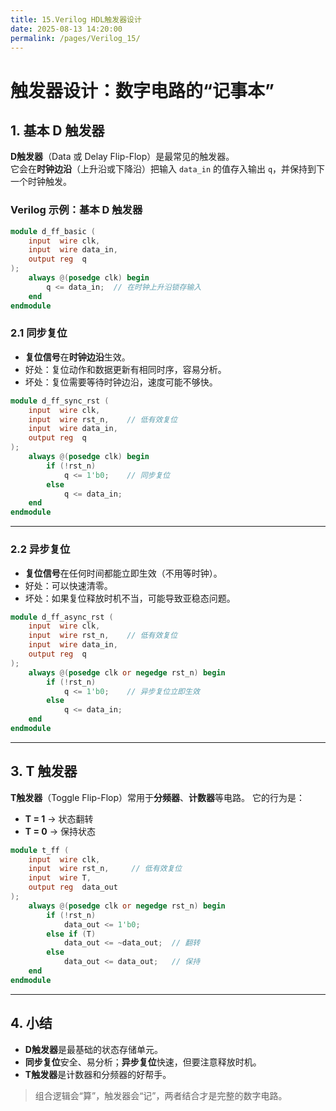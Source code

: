 ```yaml
---
title: 15.Verilog HDL触发器设计
date: 2025-08-13 14:20:00
permalink: /pages/Verilog_15/
---
```


# **触发器设计：数字电路的“记事本”**

## **1. 基本 D 触发器**

**D触发器**（Data 或 Delay Flip-Flop）是最常见的触发器。  
它会在**时钟边沿**（上升沿或下降沿）把输入 `data_in` 的值存入输出 `q`，并保持到下一个时钟触发。

### **Verilog 示例：基本 D 触发器**

```verilog
module d_ff_basic (
    input  wire clk,
    input  wire data_in,
    output reg  q
);
    always @(posedge clk) begin
        q <= data_in;  // 在时钟上升沿锁存输入
    end
endmodule

```

### **2.1 同步复位**

- **复位信号**在**时钟边沿**生效。
- 好处：复位动作和数据更新有相同时序，容易分析。
- 坏处：复位需要等待时钟边沿，速度可能不够快。

```verilog
module d_ff_sync_rst (
    input  wire clk,
    input  wire rst_n,    // 低有效复位
    input  wire data_in,
    output reg  q
);
    always @(posedge clk) begin
        if (!rst_n)
            q <= 1'b0;    // 同步复位
        else
            q <= data_in;
    end
endmodule
```

------

### **2.2 异步复位**

- **复位信号**在任何时间都能立即生效（不用等时钟）。
- 好处：可以快速清零。
- 坏处：如果复位释放时机不当，可能导致亚稳态问题。

```verilog
module d_ff_async_rst (
    input  wire clk,
    input  wire rst_n,    // 低有效复位
    input  wire data_in,
    output reg  q
);
    always @(posedge clk or negedge rst_n) begin
        if (!rst_n)
            q <= 1'b0;    // 异步复位立即生效
        else
            q <= data_in;
    end
endmodule
```

------

## **3. T 触发器**

**T触发器**（Toggle Flip-Flop）常用于**分频器**、**计数器**等电路。
 它的行为是：

- **T = 1** → 状态翻转
- **T = 0** → 保持状态

```verilog
module t_ff (
    input  wire clk,
    input  wire rst_n,     // 低有效复位
    input  wire T,
    output reg  data_out
);
    always @(posedge clk or negedge rst_n) begin
        if (!rst_n)
            data_out <= 1'b0;
        else if (T)
            data_out <= ~data_out;  // 翻转
        else
            data_out <= data_out;   // 保持
    end
endmodule
```

------

## **4. 小结**

- **D触发器**是最基础的状态存储单元。
- **同步复位**安全、易分析；**异步复位**快速，但要注意释放时机。
- **T触发器**是计数器和分频器的好帮手。

> 组合逻辑会“算”，触发器会“记”，两者结合才是完整的数字电路。
